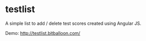 # testlist

A simple list to add / delete test scores created using Angular JS.

Demo: http://testlist.bitballoon.com/
